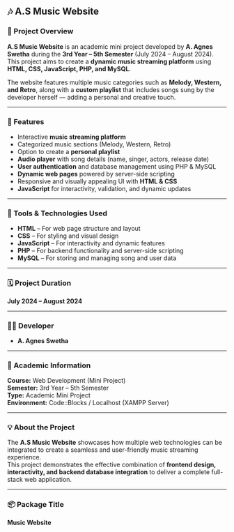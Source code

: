 ## 🎶 A.S Music Website

### 📘 Project Overview  
**A.S Music Website** is an academic mini project developed by **A. Agnes Swetha** during the **3rd Year – 5th Semester** (July 2024 – August 2024).  
This project aims to create a **dynamic music streaming platform** using **HTML, CSS, JavaScript, PHP, and MySQL**.  

The website features multiple music categories such as **Melody, Western, and Retro**, along with a **custom playlist** that includes songs sung by the developer herself — adding a personal and creative touch.

---

### 🎯 Features  
- Interactive **music streaming platform**  
- Categorized music sections (Melody, Western, Retro)  
- Option to create a **personal playlist**  
- **Audio player** with song details (name, singer, actors, release date)  
- **User authentication** and database management using PHP & MySQL  
- **Dynamic web pages** powered by server-side scripting  
- Responsive and visually appealing UI with **HTML & CSS**  
- **JavaScript** for interactivity, validation, and dynamic updates  

---

### 🧰 Tools & Technologies Used  
- **HTML** – For web page structure and layout  
- **CSS** – For styling and visual design  
- **JavaScript** – For interactivity and dynamic features  
- **PHP** – For backend functionality and server-side scripting  
- **MySQL** – For storing and managing song and user data  

---

### 🗓️ Project Duration  
**July 2024 – August 2024**

---

### 👩‍💻 Developer  
- **A. Agnes Swetha**

---

### 🏫 Academic Information  
**Course:** Web Development (Mini Project)  
**Semester:** 3rd Year – 5th Semester  
**Type:** Academic Mini Project  
**Environment:** Code::Blocks / Localhost (XAMPP Server)

---

### 💡 About the Project  
The **A.S Music Website** showcases how multiple web technologies can be integrated to create a seamless and user-friendly music streaming experience.  
This project demonstrates the effective combination of **frontend design, interactivity, and backend database integration** to deliver a complete full-stack web application.

---

### 📦 Package Title  
**Music Website**
